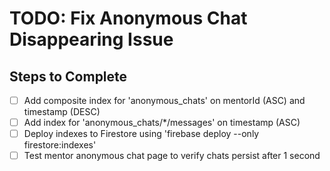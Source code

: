 # TODO: Fix Anonymous Chat Disappearing Issue

## Steps to Complete
- [ ] Add composite index for 'anonymous_chats' on mentorId (ASC) and timestamp (DESC)
- [ ] Add index for 'anonymous_chats/*/messages' on timestamp (ASC)
- [ ] Deploy indexes to Firestore using 'firebase deploy --only firestore:indexes'
- [ ] Test mentor anonymous chat page to verify chats persist after 1 second
